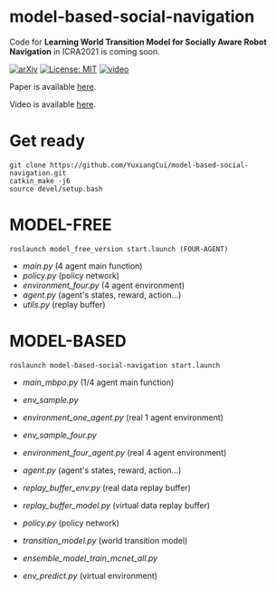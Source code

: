 # model-based-social-navigation
Code for **Learning World Transition Model for Socially Aware Robot Navigation** in ICRA2021 is coming soon.

[![arXiv](https://img.shields.io/badge/arxiv-2011.03922-B31B1B.svg)](https://arxiv.org/abs/2011.03922)
[![License: MIT](https://img.shields.io/badge/License-MIT-yellow.svg)](https://opensource.org/licenses/MIT)
[![video](https://img.shields.io/badge/video-icra2021-blue.svg)](https://www.youtube.com/watch?v=K7cBViQ9Vds&t=11s)



Paper is available [here](https://arxiv.org/abs/2011.03922).


Video is available [here](https://www.youtube.com/watch?v=K7cBViQ9Vds&t=11s).



# Get ready
```
git clone https://github.com/YuxiangCui/model-based-social-navigation.git
catkin_make -j6
source devel/setup.bash
```

# MODEL-FREE
```
roslaunch model_free_version start.launch (FOUR-AGENT)
```

- *main.py* (4 agent main function)
- *policy.py* (policy network)
- *environment_four.py* (4 agent environment)
- *agent.py* (agent's states, reward, action...)
- *utils.py* (replay buffer)



# MODEL-BASED
```
roslaunch model-based-social-navigation start.launch
```

- *main_mbpo.py* (1/4 agent main function)



- *env_sample.py*
- *environment_one_agent.py* (real 1 agent environment)
- *env_sample_four.py* 
- *environment_four_agent.py* (real 4 agent environment)



- *agent.py* (agent's states, reward, action...)
- *replay_buffer_env.py* (real data replay buffer)
- *replay_buffer_model.py* (virtual data replay buffer)
- *policy.py* (policy network)



- *transition_model.py* (world transition model)
- *ensemble_model_train_mcnet_all.py* 
- *env_predict.py* (virtual environment)
